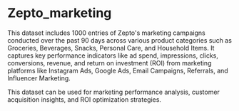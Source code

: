 # Zepto_marketing
This dataset includes 1000 entries of Zepto's marketing campaigns conducted over the past 90 days across various product categories such as Groceries, Beverages, Snacks, Personal Care, and Household Items. It captures key performance indicators like ad spend, impressions, clicks, conversions, revenue, and return on investment (ROI) from marketing platforms like Instagram Ads, Google Ads, Email Campaigns, Referrals, and Influencer Marketing.

This dataset can be used for marketing performance analysis, customer acquisition insights, and ROI optimization strategies. 


